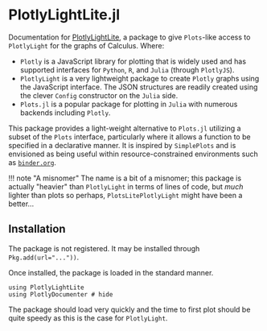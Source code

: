 # PlotlyLightLite.jl

Documentation for [PlotlyLightLite](https://github.com/jverzani/PlotlyLightLite.jl), a package to give `Plots`-like access to `PlotlyLight` for the graphs of Calculus. Where:

* `Plotly` is a JavaScript library for plotting that is widely used and has supported interfaces for `Python`, `R`, and `Julia` (through `PlotlyJS`).
* `PlotlyLight` is a very lightweight package to create `Plotly` graphs using the JavaScript interface. The JSON structures are readily created using the clever `Config` constructor on the `Julia` side.
* `Plots.jl` is a popular package for plotting in `Julia` with numerous backends including `Plotly`.


This package provides a light-weight alternative to `Plots.jl` utilizing a subset of the `Plots` interface, particularly where it allows a function to be specified in a declarative manner. It is inspired by `SimplePlots` and is envisioned as being useful within resource-constrained environments such as [`binder.org`](https://mybinder.org/v2/gh/mth229/229-projects/lite?labpath=blank-notebook.ipynb).

!!! note "A misnomer"
    The name is a bit of a misnomer; this package is actually "heavier" than `PlotlyLight` in terms of lines of code, but *much* lighter than plots so perhaps, `PlotsLitePlotlyLight` might have been a better...



## Installation

The package is not registered. It may be installed through `Pkg.add(url="..."))`.

Once installed, the package is loaded in the standard manner.

```@example lite
using PlotlyLightLite
using PlotlyDocumenter # hide
```

The package should load very quickly and the time to first plot should be quite speedy as this is the case for `PlotlyLight`.

